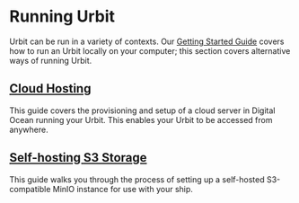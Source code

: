 # Running Urbit

Urbit can be run in a variety of contexts. Our [Getting Started Guide](manual/getting-started/) covers how to run an Urbit locally on your computer; this section covers alternative ways of running Urbit.

## [Cloud Hosting](manual/running/hosting)

This guide covers the provisioning and setup of a cloud server in Digital Ocean running your Urbit. This enables your Urbit to be accessed from anywhere.

## [Self-hosting S3 Storage](manual/running/minio)

This guide walks you through the process of setting up a self-hosted S3-compatible MinIO instance for use with your ship.
